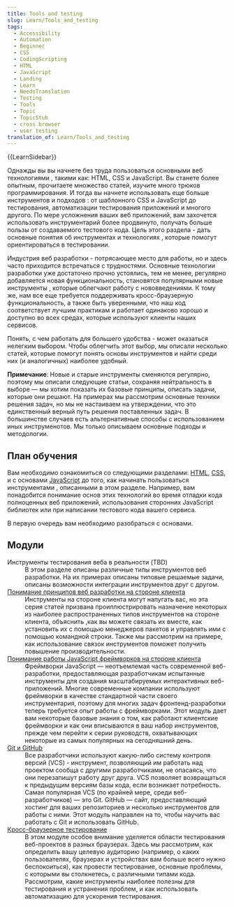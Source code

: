 ```yaml
---
title: Tools and testing
slug: Learn/Tools_and_testing
tags:
  - Accessibility
  - Automation
  - Beginner
  - CSS
  - CodingScripting
  - HTML
  - JavaScript
  - Landing
  - Learn
  - NeedsTranslation
  - Testing
  - Tools
  - Topic
  - TopicStub
  - cross browser
  - user testing
translation_of: Learn/Tools_and_testing
---
```

<div>{{LearnSidebar}}</div>

<p class="summary">Однажды вы вы начнете без труда пользоваться основными веб технологиями , такими как: HTML, CSS и JavaScript. Вы станете более опытным, прочитаете множество статей, изучите много трюков программирования. И тогда вы начнете использовать еще больше инструментов и подходов : от шаблонного CSS и JavaScript до тестирования, автоматизации тестирования приложений и многого другого. По мере усложнения ваших веб приложений, вам захочется использовать инструментарий более продвинуто, получать больше пользы от создаваемого тестового кода. Цель этого раздела - дать основные понятия об инструментах и технологиях , которые помогут ориентироваться в тестировании.</p>

<p>Индустрия веб разработки - потрясающее место для работы, но и здесь часто приходится встречаться с трудностями. Основные технологии разработки уже достаточно прочно устоялись, тем не менее, регулярно добавляется новая функциональность, становятся популярными новые инструменты , которые облегчают работу с нововведениями. К тому же, нам все еще требуется поддерживать кросс-браузерную функциональность, а также быть уверенными, что наш код соответствует лучшим практикам и работает одинаково хорошо и доступно во всех средах, которые используют клиенты наших сервисов.</p>

<p>Понять, с чем работать для большего удобства - может оказаться нелегким выбором. Чтобы облегчить этот выбор, мы описали несколько статей, которые помогут понять основы инструментов и найти среди них (и аналогичных) наиболее удобный.</p>

<div class="note">
<p><strong>Примечание</strong>: Новые и старые инструменты сменяются регулярно, поэтому мы описали следующие статьи, сохраняя нейтральность в выборе — мы хотим показать их базовые принципы, описать задачи, которые они решают. На примерах мы рассмотрим основные техники решения задач, но мы не настаиваем на утверждении, что это единственный верный путь решения поставленных задач. В большинстве случаев есть альтернативные способы с использованием иных инструменотов. Мы только описываем основные подходы и методологии.</p>
</div>

<h2 id="План_обучения">План обучения</h2>

<p>Вам необходимо ознакомиться со следующими разделами: <a href="/ru/docs/Learn/HTML">HTML</a>, <a href="/ru/docs/Learn/CSS">CSS</a>, и с основами <a href="/ru/docs/Learn/JavaScript">JavaScript</a> до того, как начинать пользоваться инструментами , описанными в этом разделе. Например, вам понадобится понимание основ этих технологий во время отладки кода полноценных веб приложений, использования сторонних JavaScript библиотек или при написании тестового кода вашего сервиса.</p>

<p>В первую очередь вам необходимо разобраться с основами.</p>

<h2 id="Модули">Модули</h2>

<dl>
 <dt>Инструменты тестирования веба в реальности (TBD)</dt>
 <dd>В этом разделе описаны различные типы инструментов веб разработки. На их примерах описаны типовые решаемые задачи, описаны возможности интеграции инструментов друг с другом.</dd>
 <dt><a href="/en-US/docs/Learn/Tools_and_testing/Understanding_client-side_tools">Понимание принципов веб разработки на стороне клиента</a></dt>
 <dd>Инструменты на стороне клиента могут напугать вас, но эта серия статей призвана проиллюстрировать назначение некоторых из наиболее распространенных типов инструментов на стороне клиента, объяснить ,как вы можете связать их вместе, как установить их с помощью менеджеров пакетов и управлять ими с помощью командной строки. Также мы рассмотрим на примере, как использование связок инструментов поможет получить повышение производительности.</dd>
 <dt><a href="/en-US/docs/Learn/Tools_and_testing/Client-side_JavaScript_frameworks">Понимание работы JavaScript фреймворков на стороне клиента</a></dt>
 <dd>Фреймворки JavaScript — неотъемлемая часть современной веб-разработки, предоставляющая разработчикам испытанные инструменты для создания масштабируемых интерактивных веб-приложений. Многие современные компании используют фреймворки в качестве стандартной части своего инструментария, поэтому для многих задач фронтенд-разработки теперь требуется опыт работы с фреймворками. Этот модуль дает вам некоторые базовые знания о том, как работают клиентские фреймворки и как они вписываются в ваш набор инструментов, прежде чем перейти к серии руководств, охватывающих некоторые из самых популярных на сегодняшний день.</dd>
 <dt><a href="/en-US/docs/Learn/Tools_and_testing/GitHub">Git и GitHub</a></dt>
 <dd>Все разработчики используют какую-либо систему контроля версий (VCS) - инструмент, позволяющий им работать над проектом сообща с другими разработчиками, не опасаясь, что они перезапишут работу друг друга. VCS позволяет возвращаться к предыдущим версиям базы кода, если возникает потребность. Самая популярная VCS (по крайней мере, среди веб-разработчиков) — это Git. GitHub — сайт, предоставляющий хостинг для ваших репозиториев и несколько инструментов для работы с ними. Этот модуль направлен на то, чтобы научить вас работать с Git и использовать GitHub.</dd>
 <dt><a href="/en-US/docs/Learn/Tools_and_testing/Cross_browser_testing">Кросс-браузерное тестирование</a></dt>
 <dd>В этом модуле особое внимание уделяется области тестирования веб-проектов в разных браузерах. Здесь мы рассмотрим, как определить вашу целевую аудиторию (например, о каких пользователях, браузерах и устройствах вам больше всего нужно беспокоиться), как провести тестирование, основные проблемы, с которыми вы столкнетесь, с различными типами кода. Рассмотрим, какие инструменты наиболее полезны для тестирования и устранения проблем, и как использовать автоматизацию для ускорения тестирования.</dd>
</dl>
